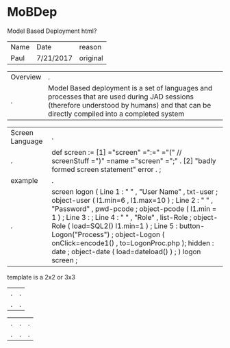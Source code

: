 # MoBDep
Model Based Deployment
html?
<table> <!-- history -->
<tr> <td> Name </td> <td> Date </td> <td> reason </td> </tr> 
<tr> <td> Paul </td> <td> 7/21/2017 </td> <td> original </td> </tr> 
</table>
<table> <!-- overview -->
<tr> <td> Overview </td> <td> . </td> </tr> 
<tr> <td> . </td> 
<td> Model Based deployment is a set of languages and processes that are used during JAD sessions 
(therefore understood by humans) and that can be directly compiled into a completed system
</td> </tr> 
</table>
<table> <!-- screen language -->
<tr> <td> Screen Language </td> <td> . </td> </tr> 
<tr> <td> . </td> 
<td> 
def screen :=
[1] ="screen" <name> =":=" ="(" // screenStuff =")" =name ="screen" =";" . 
[2] "badly formed screen statement" error .
;

</td> 
</tr> 
<tr> <td> example </td> <td> . </td> </tr> 
<tr> <td> . </td> 
<td> 
screen logon ( 
Line 1 : "   " , "User Name" , txt-user ; object-user ( l1.min=6 , l1.max=10 ) ;
Line 2 : "   " , "Password"  , pwd-pcode ; object-pcode ( l1.min = 1 ) ;
Line 3 : ; 
Line 4 : "   " , "Role" , list-Role ; object-Role ( load=SQL2() l1.min=1 ) ;
Line 5 : button-Logon("Process") ; object-Logon ( onClick=encode1() , to=LogonProc.php );
hidden : date ; object-date ( load=dateload() ) ;
) logon screen ;
</td> 
</tr> 
</table>

template is a 2x2 or 3x3
<table> <!-- 2x2 -->
<tr> <td> . </td> <td> . </td> </tr> 
<tr> <td> . </td> <td> . </td> </tr> 
</table>
<table> <!-- 3x3 -->
<tr> <td> . </td> <td> . </td> <td> . </td> </tr> 
<tr> <td> . </td> <td> . </td> <td> . </td> </tr> 
</table>
